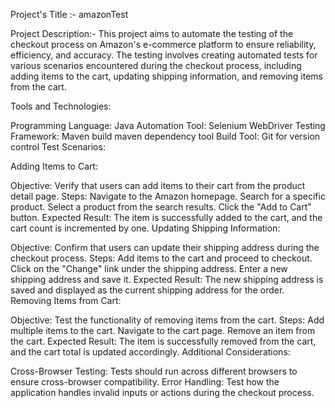 Project's Title :- amazonTest

Project Description:-
This project aims to automate the testing of the checkout process on Amazon's e-commerce platform to ensure reliability, efficiency, and accuracy. The testing involves creating automated tests for various scenarios encountered during the checkout process, including adding items to the cart, updating shipping information, and removing items from the cart.

Tools and Technologies:

Programming Language:  Java
Automation Tool:  Selenium WebDriver
Testing Framework: Maven build maven dependency tool
Build Tool: Git for version control
Test Scenarios:

Adding Items to Cart:

Objective: Verify that users can add items to their cart from the product detail page.
Steps:
Navigate to the Amazon homepage.
Search for a specific product.
Select a product from the search results.
Click the "Add to Cart" button.
Expected Result: The item is successfully added to the cart, and the cart count is incremented by one.
Updating Shipping Information:

Objective: Confirm that users can update their shipping address during the checkout process.
Steps:
Add items to the cart and proceed to checkout.
Click on the "Change" link under the shipping address.
Enter a new shipping address and save it.
Expected Result: The new shipping address is saved and displayed as the current shipping address for the order.
Removing Items from Cart:

Objective: Test the functionality of removing items from the cart.
Steps:
Add multiple items to the cart.
Navigate to the cart page.
Remove an item from the cart.
Expected Result: The item is successfully removed from the cart, and the cart total is updated accordingly.
Additional Considerations:

Cross-Browser Testing: Tests should run across different browsers to ensure cross-browser compatibility.
Error Handling: Test how the application handles invalid inputs or actions during the checkout process.


